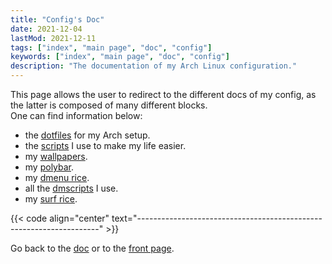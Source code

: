 ```yaml
---
title: "Config's Doc"
date: 2021-12-04
lastMod: 2021-12-11
tags: ["index", "main page", "doc", "config"]
keywords: ["index", "main page", "doc", "config"]
description: "The documentation of my Arch Linux configuration."
---
```


This page allows the user to redirect to the different docs of my config, as the latter is composed of many different blocks.  
One can find information below:
- the [dotfiles](/public/doc/config/dotfiles) for my Arch setup.
- the [scripts](/public/doc/config/scripts) I use to make my life easier.
- my [wallpapers](/public/doc/config/wallpapers).
- my [polybar](/public/doc/config/polybar).
- my [dmenu rice](/public/doc/config/dmenu).
- all the [dmscripts](/public/doc/config/dmscripts) I use.
- my [surf rice](/public/doc/config/surf).

{{< code align="center" text="--------------------------------------------------------------------" >}}

Go back to the [doc](/public/doc) or to the [front page](/public).
